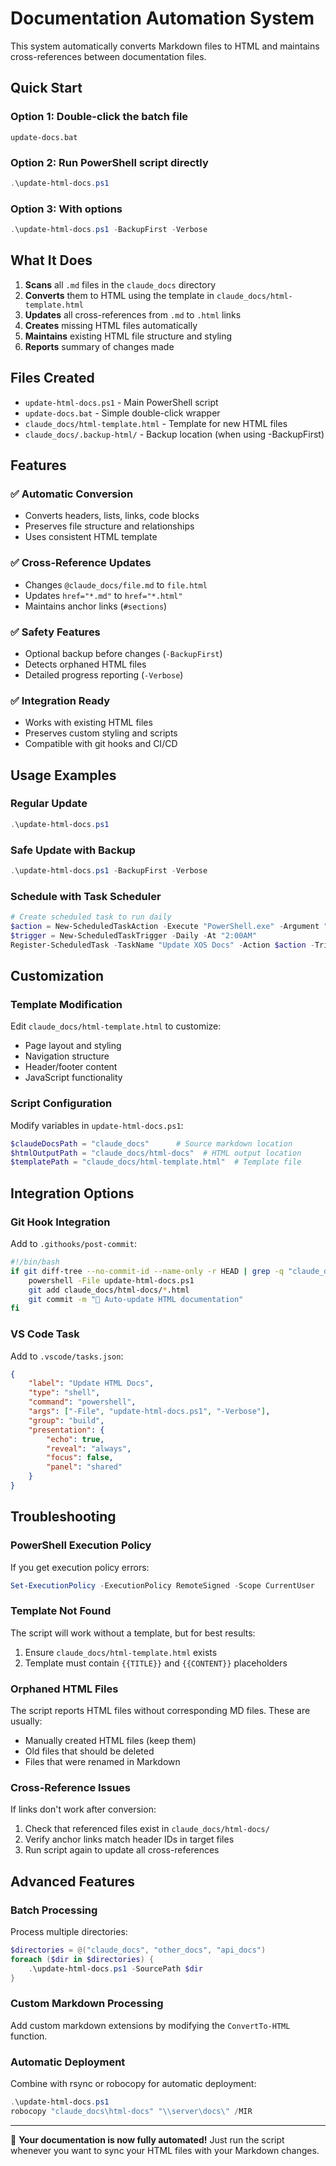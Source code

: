 # Documentation Automation System

This system automatically converts Markdown files to HTML and maintains cross-references between documentation files.

## Quick Start

### Option 1: Double-click the batch file
```
update-docs.bat
```

### Option 2: Run PowerShell script directly  
```powershell
.\update-html-docs.ps1
```

### Option 3: With options
```powershell
.\update-html-docs.ps1 -BackupFirst -Verbose
```

## What It Does

1. **Scans** all `.md` files in the `claude_docs` directory
2. **Converts** them to HTML using the template in `claude_docs/html-template.html`
3. **Updates** all cross-references from `.md` to `.html` links
4. **Creates** missing HTML files automatically
5. **Maintains** existing HTML file structure and styling
6. **Reports** summary of changes made

## Files Created

- `update-html-docs.ps1` - Main PowerShell script
- `update-docs.bat` - Simple double-click wrapper
- `claude_docs/html-template.html` - Template for new HTML files
- `claude_docs/.backup-html/` - Backup location (when using -BackupFirst)

## Features

### ✅ **Automatic Conversion**
- Converts headers, lists, links, code blocks
- Preserves file structure and relationships
- Uses consistent HTML template

### ✅ **Cross-Reference Updates**  
- Changes `@claude_docs/file.md` to `file.html`
- Updates `href="*.md"` to `href="*.html"`
- Maintains anchor links (`#sections`)

### ✅ **Safety Features**
- Optional backup before changes (`-BackupFirst`)
- Detects orphaned HTML files
- Detailed progress reporting (`-Verbose`)

### ✅ **Integration Ready**
- Works with existing HTML files
- Preserves custom styling and scripts
- Compatible with git hooks and CI/CD

## Usage Examples

### Regular Update
```powershell
.\update-html-docs.ps1
```

### Safe Update with Backup
```powershell
.\update-html-docs.ps1 -BackupFirst -Verbose
```

### Schedule with Task Scheduler
```powershell
# Create scheduled task to run daily
$action = New-ScheduledTaskAction -Execute "PowerShell.exe" -Argument "-File C:\path\to\update-html-docs.ps1"
$trigger = New-ScheduledTaskTrigger -Daily -At "2:00AM"
Register-ScheduledTask -TaskName "Update XOS Docs" -Action $action -Trigger $trigger
```

## Customization

### Template Modification
Edit `claude_docs/html-template.html` to customize:
- Page layout and styling
- Navigation structure  
- Header/footer content
- JavaScript functionality

### Script Configuration
Modify variables in `update-html-docs.ps1`:
```powershell
$claudeDocsPath = "claude_docs"      # Source markdown location
$htmlOutputPath = "claude_docs/html-docs"  # HTML output location
$templatePath = "claude_docs/html-template.html"  # Template file
```

## Integration Options

### Git Hook Integration
Add to `.githooks/post-commit`:
```bash
#!/bin/bash
if git diff-tree --no-commit-id --name-only -r HEAD | grep -q "claude_docs.*\.md"; then
    powershell -File update-html-docs.ps1
    git add claude_docs/html-docs/*.html
    git commit -m "🤖 Auto-update HTML documentation"
fi
```

### VS Code Task
Add to `.vscode/tasks.json`:
```json
{
    "label": "Update HTML Docs",
    "type": "shell",
    "command": "powershell",
    "args": ["-File", "update-html-docs.ps1", "-Verbose"],
    "group": "build",
    "presentation": {
        "echo": true,
        "reveal": "always",
        "focus": false,
        "panel": "shared"
    }
}
```

## Troubleshooting

### PowerShell Execution Policy
If you get execution policy errors:
```powershell
Set-ExecutionPolicy -ExecutionPolicy RemoteSigned -Scope CurrentUser
```

### Template Not Found
The script will work without a template, but for best results:
1. Ensure `claude_docs/html-template.html` exists
2. Template must contain `{{TITLE}}` and `{{CONTENT}}` placeholders

### Orphaned HTML Files
The script reports HTML files without corresponding MD files. These are usually:
- Manually created HTML files (keep them)
- Old files that should be deleted
- Files that were renamed in Markdown

### Cross-Reference Issues
If links don't work after conversion:
1. Check that referenced files exist in `claude_docs/html-docs/`
2. Verify anchor links match header IDs in target files
3. Run script again to update all cross-references

## Advanced Features

### Batch Processing
Process multiple directories:
```powershell
$directories = @("claude_docs", "other_docs", "api_docs")
foreach ($dir in $directories) {
    .\update-html-docs.ps1 -SourcePath $dir
}
```

### Custom Markdown Processing
Add custom markdown extensions by modifying the `ConvertTo-HTML` function.

### Automatic Deployment
Combine with rsync or robocopy for automatic deployment:
```powershell
.\update-html-docs.ps1
robocopy "claude_docs\html-docs" "\\server\docs\" /MIR
```

---

🎉 **Your documentation is now fully automated!** Just run the script whenever you want to sync your HTML files with your Markdown changes.
